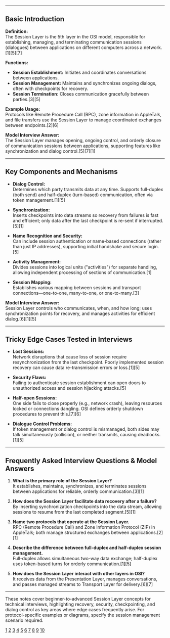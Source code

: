 
***

## Basic Introduction

**Definition:**  
The Session Layer is the 5th layer in the OSI model, responsible for establishing, managing, and terminating communication sessions (dialogues) between applications on different computers across a network.[1][5][7]

**Functions:**  
- **Session Establishment:** Initiates and coordinates conversations between applications.  
- **Session Management:** Maintains and synchronizes ongoing dialogs, often with checkpoints for recovery.  
- **Session Termination:** Closes communication gracefully between parties.[3][5]

**Example Usage:**  
Protocols like Remote Procedure Call (RPC), zone information in AppleTalk, and file transfers use the Session Layer to manage coordinated exchanges between endpoints.[2][6]

**Model Interview Answer:**  
The Session Layer manages opening, ongoing control, and orderly closure of communication sessions between applications, supporting features like synchronization and dialog control.[5][7][1]

***

## Key Components and Mechanisms

- **Dialog Control:**  
  Determines which party transmits data at any time. Supports full-duplex (both send) and half-duplex (turn-based) communication, often via token management.[1][5]
  
- **Synchronization:**  
  Inserts checkpoints into data streams so recovery from failures is fast and efficient; only data after the last checkpoint is re-sent if interrupted.[5][1]

- **Name Recognition and Security:**  
  Can include session authentication or name-based connections (rather than just IP addresses), supporting initial handshake and secure login.[5]

- **Activity Management:**  
  Divides sessions into logical units ("activities") for separate handling, allowing independent processing of sections of communication.[1]

- **Session Mapping:**  
  Establishes various mapping between sessions and transport connections—one-to-one, many-to-one, or one-to-many.[3]

**Model Interview Answer:**  
Session Layer controls who communicates, when, and how long; uses synchronization points for recovery, and manages activities for efficient dialog.[6][1][5]

***

## Tricky Edge Cases Tested in Interviews

- **Lost Sessions:**  
  Network disruptions that cause loss of session require resynchronization from the last checkpoint. Poorly implemented session recovery can cause data re-transmission errors or loss.[1][5]

- **Security Flaws:**  
  Failing to authenticate session establishment can open doors to unauthorized access and session hijacking attacks.[5]

- **Half-open Sessions:**  
  One side fails to close properly (e.g., network crash), leaving resources locked or connections dangling. OSI defines orderly shutdown procedures to prevent this.[7][6]

- **Dialogue Control Problems:**  
  If token management or dialog control is mismanaged, both sides may talk simultaneously (collision), or neither transmits, causing deadlocks.[1][5]

***

## Frequently Asked Interview Questions & Model Answers

1. **What is the primary role of the Session Layer?**  
   It establishes, maintains, synchronizes, and terminates sessions between applications for reliable, orderly communication.[3][1]

2. **How does the Session Layer facilitate data recovery after a failure?**  
   By inserting synchronization checkpoints into the data stream, allowing sessions to resume from the last completed segment.[5][1]

3. **Name two protocols that operate at the Session Layer.**  
   RPC (Remote Procedure Call) and Zone Information Protocol (ZIP) in AppleTalk; both manage structured exchanges between applications.[2][1]

4. **Describe the difference between full-duplex and half-duplex session management.**  
   Full-duplex allows simultaneous two-way data exchange; half-duplex uses token-based turns for orderly communication.[1][5]

5. **How does the Session Layer interact with other layers in OSI?**  
   It receives data from the Presentation Layer, manages conversations, and passes managed streams to Transport Layer for delivery.[6][7]

***

These notes cover beginner-to-advanced Session Layer concepts for technical interviews, highlighting recovery, security, checkpointing, and dialog control as key areas where edge cases frequently arise. For protocol-specific examples or diagrams, specify the session management scenario required.

[1](https://www.geeksforgeeks.org/computer-networks/session-layer-in-osi-model/)
[2](https://www.imperva.com/learn/application-security/osi-model/)
[3](https://www.geeksforgeeks.org/computer-networks/functions-of-session-layer/)
[4](https://en.wikipedia.org/wiki/Session_layer)
[5](https://jumpcloud.com/it-index/understanding-layer-5-the-session-layer-of-the-osi-model)
[6](https://www.radware.com/cyberpedia/application-security/the-osi-model-breaking-down-its-seven-layers/)
[7](https://www.infoblox.com/glossary/layer-5-of-the-osi-model-session-layer/)
[8](https://www.techtarget.com/searchnetworking/definition/Session-layer)
[9](https://www.youtube.com/watch?v=gZZ_qF1UmzI)
[10](https://www.cloudflare.com/learning/ddos/glossary/open-systems-interconnection-model-osi/)